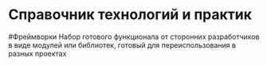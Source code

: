 # Справочник технологий и практик

#Фреймворки
Набор готового функционала от сторонних разработчиков в виде модулей или библиотек, готовый для переиспользования в разных проектах
